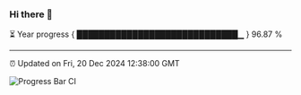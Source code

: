### Hi there 👋

⏳ Year progress { █████████████████████████████▁ } 96.87 %

---

⏰ Updated on Fri, 20 Dec 2024 12:38:00 GMT

![Progress Bar CI](https://github.com/liununu/liununu/workflows/Progress%20Bar%20CI/badge.svg)
